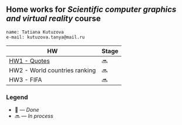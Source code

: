 ## Home works for *Scientific computer graphics and virtual reality* course
```
name: Tatiana Kutuzova
e-mail: kutuzova.tanya@mail.ru
```
|                HW                |     Stage     |
| ---------------------------------| ------------- |
| [HW1 - Quotes]() | :soon: |
| HW2 - World countries ranking| :soon: |
| HW3 - FIFA| :soon: |


### Legend
* :100: — *Done*
* :soon: — *In process*
